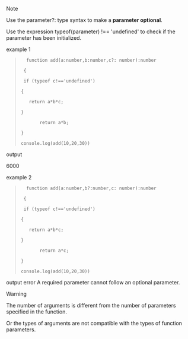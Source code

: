 > [!NOTE]
>Use the parameter?: type syntax to make a **parameter optional**.
> 
>Use the expression typeof(parameter) !== 'undefined' to check if the parameter has been initialized. 

example 1


>       function add(a:number,b:number,c?: number):number
>
>      {
>
>      if (typeof c!=='undefined')
>
>     {
>
>        return a*b*c;
>
>     }
>
>            return a*b;
>
>     }
>
>     console.log(add(10,20,30))

output

6000


example 2

>       function add(a:number,b?:number,c: number):number
>
>      {
>
>      if (typeof c!=='undefined')
>
>     {
>
>        return a*b*c;
>
>     }
>
>            return a*c;
>
>     }
>
>     console.log(add(10,20,30))

output 
error
A required parameter cannot follow an optional parameter.


>[!warning]
>The number of arguments is different from the number of parameters specified in the function.
>
>Or the types of arguments are not compatible with the types of function parameters.
